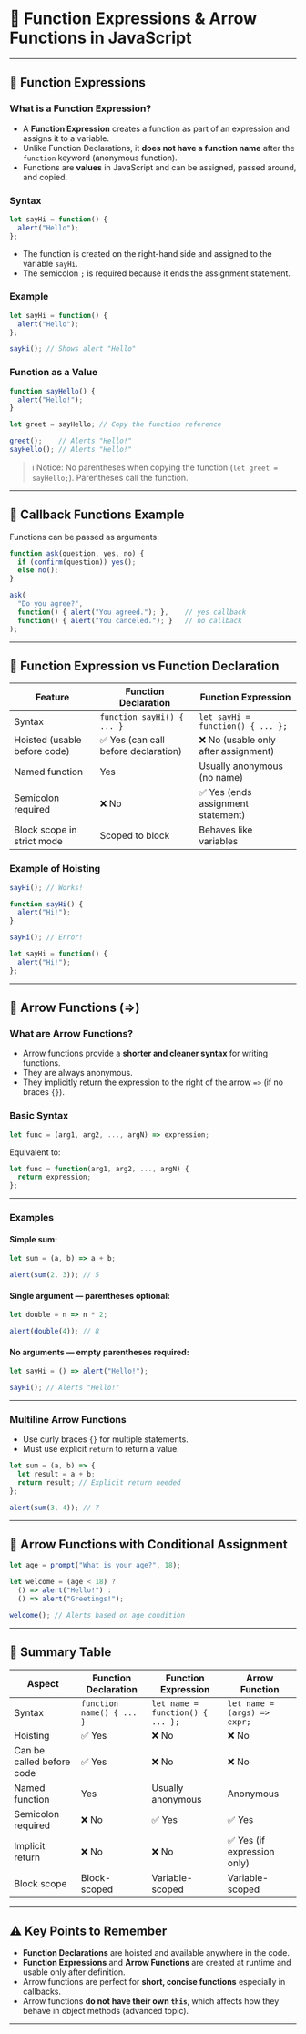 
# 🧩 Function Expressions & Arrow Functions in JavaScript

---

## 🔹 Function Expressions

### What is a Function Expression?

- A **Function Expression** creates a function as part of an expression and assigns it to a variable.
- Unlike Function Declarations, it **does not have a function name** after the `function` keyword (anonymous function).
- Functions are **values** in JavaScript and can be assigned, passed around, and copied.

### Syntax

```js
let sayHi = function() {
  alert("Hello");
};
````

* The function is created on the right-hand side and assigned to the variable `sayHi`.
* The semicolon `;` is required because it ends the assignment statement.

### Example

```js
let sayHi = function() {
  alert("Hello");
};

sayHi(); // Shows alert "Hello"
```

### Function as a Value

```js
function sayHello() {
  alert("Hello!");
}

let greet = sayHello; // Copy the function reference

greet();    // Alerts "Hello!"
sayHello(); // Alerts "Hello!"
```

> ℹ️ Notice: No parentheses when copying the function (`let greet = sayHello;`). Parentheses call the function.

---

## 🔹 Callback Functions Example

Functions can be passed as arguments:

```js
function ask(question, yes, no) {
  if (confirm(question)) yes();
  else no();
}

ask(
  "Do you agree?",
  function() { alert("You agreed."); },    // yes callback
  function() { alert("You canceled."); }   // no callback
);
```

---

## 🔹 Function Expression vs Function Declaration

| Feature                      | Function Declaration                | Function Expression                 |
| ---------------------------- | ----------------------------------- | ----------------------------------- |
| Syntax                       | `function sayHi() { ... }`          | `let sayHi = function() { ... };`   |
| Hoisted (usable before code) | ✅ Yes (can call before declaration) | ❌ No (usable only after assignment) |
| Named function               | Yes                                 | Usually anonymous (no name)         |
| Semicolon required           | ❌ No                                | ✅ Yes (ends assignment statement)   |
| Block scope in strict mode   | Scoped to block                     | Behaves like variables              |

### Example of Hoisting

```js
sayHi(); // Works!

function sayHi() {
  alert("Hi!");
}
```

```js
sayHi(); // Error!

let sayHi = function() {
  alert("Hi!");
};
```

---

## 🔹 Arrow Functions (=>)

### What are Arrow Functions?

* Arrow functions provide a **shorter and cleaner syntax** for writing functions.
* They are always anonymous.
* They implicitly return the expression to the right of the arrow `=>` (if no braces `{}`).

### Basic Syntax

```js
let func = (arg1, arg2, ..., argN) => expression;
```

Equivalent to:

```js
let func = function(arg1, arg2, ..., argN) {
  return expression;
};
```

---

### Examples

#### Simple sum:

```js
let sum = (a, b) => a + b;

alert(sum(2, 3)); // 5
```

#### Single argument — parentheses optional:

```js
let double = n => n * 2;

alert(double(4)); // 8
```

#### No arguments — empty parentheses required:

```js
let sayHi = () => alert("Hello!");

sayHi(); // Alerts "Hello!"
```

---

### Multiline Arrow Functions

* Use curly braces `{}` for multiple statements.
* Must use explicit `return` to return a value.

```js
let sum = (a, b) => {
  let result = a + b;
  return result; // Explicit return needed
};

alert(sum(3, 4)); // 7
```

---

## 🔹 Arrow Functions with Conditional Assignment

```js
let age = prompt("What is your age?", 18);

let welcome = (age < 18) ?
  () => alert("Hello!") :
  () => alert("Greetings!");

welcome(); // Alerts based on age condition
```

---

## 🔹 Summary Table

| Aspect                    | Function Declaration      | Function Expression              | Arrow Function               |
| ------------------------- | ------------------------- | -------------------------------- | ---------------------------- |
| Syntax                    | `function name() { ... }` | `let name = function() { ... };` | `let name = (args) => expr;` |
| Hoisting                  | ✅ Yes                     | ❌ No                             | ❌ No                         |
| Can be called before code | ✅ Yes                     | ❌ No                             | ❌ No                         |
| Named function            | Yes                       | Usually anonymous                | Anonymous                    |
| Semicolon required        | ❌ No                      | ✅ Yes                            | ✅ Yes                        |
| Implicit return           | ❌ No                      | ❌ No                             | ✅ Yes (if expression only)   |
| Block scope               | Block-scoped              | Variable-scoped                  | Variable-scoped              |

---

## ⚠️ Key Points to Remember

* **Function Declarations** are hoisted and available anywhere in the code.
* **Function Expressions** and **Arrow Functions** are created at runtime and usable only after definition.
* Arrow functions are perfect for **short, concise functions** especially in callbacks.
* Arrow functions **do not have their own `this`**, which affects how they behave in object methods (advanced topic).

---


